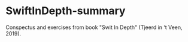 # SwiftInDepth-summary
Conspectus and exercises from book "Swit In Depth" (Tjeerd in ‘t Veen, 2019).
